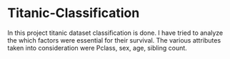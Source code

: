 # Titanic-Classification
In this project titanic dataset classification is done. I have tried to analyze the which factors were essential for their survival. The various attributes taken into consideration were Pclass, sex, age, sibling count. 
